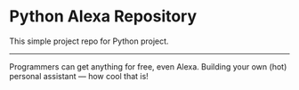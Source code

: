 Python Alexa Repository
========================

This simple project repo for Python project.

---------------

Programmers can get anything for free, even Alexa. Building your own (hot) personal assistant — how cool that is!
